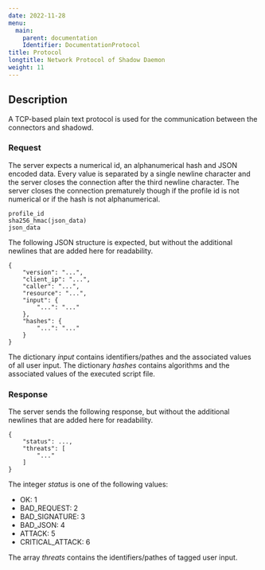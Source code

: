 ```yaml
---
date: 2022-11-28
menu:
  main:
    parent: documentation
    Identifier: DocumentationProtocol
title: Protocol
longtitle: Network Protocol of Shadow Daemon
weight: 11
---
```


## Description

A TCP-based plain text protocol is used for the communication between the connectors and shadowd.

### Request

The server expects a numerical id, an alphanumerical hash and JSON encoded data.
Every value is separated by a single newline character and the server closes the connection after the third newline character.
The server closes the connection prematurely though if the profile id is not numerical or if the hash is not alphanumerical.

    profile_id
    sha256_hmac(json_data)
    json_data

The following JSON structure is expected, but without the additional newlines that are added here for readability.

    {
        "version": "...",
        "client_ip": "...",
        "caller": "...",
        "resource": "...",
        "input": {
            "...": "..."
        },
        "hashes": {
            "...": "..."
        }
    }

The dictionary *input* contains identifiers/pathes and the associated values of all user input.
The dictionary *hashes* contains algorithms and the associated values of the executed script file.

### Response

The server sends the following response, but without the additional newlines that are added here for readability.

    {
        "status": ...,
        "threats": [
            "..."
        ]
    }

The integer *status* is one of the following values:

 * OK: 1
 * BAD_REQUEST: 2
 * BAD_SIGNATURE: 3
 * BAD_JSON: 4
 * ATTACK: 5
 * CRITICAL_ATTACK: 6

The array *threats* contains the identifiers/pathes of tagged user input.
